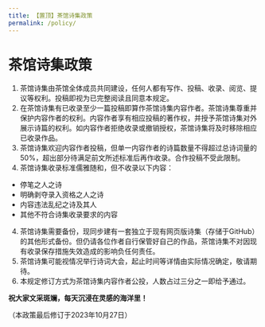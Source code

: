 ```yaml
---
title: 【置顶】茶馆诗集政策
permalink: /policy/
---
```


# 茶馆诗集政策

1. 茶馆诗集由茶馆全体成员共同建设，任何人都有写作、投稿、收录、阅览、提议等权利。投稿即视为已完整阅读且同意本规定。
2. 在茶馆诗集有已收录至少一篇投稿即算作茶馆诗集内容作者。茶馆诗集尊重并保护内容作者的权利。内容作者享有相应投稿的著作权，并授予茶馆诗集对外展示诗篇的权利。如内容作者拒绝收录或撤销授权，茶馆诗集将及时移除相应已收录作品。
3. 茶馆诗集欢迎内容作者投稿，但单一内容作者的诗篇数量不得超过总诗词量的50%，超出部分待满足前文所述标准后再作收录。合作投稿不受此限制。
3. 茶馆诗集收录标准儒雅随和，但不收录以下内容：
  - 停笔之人之诗
  - 明确剥夺录入资格之人之诗
  - 内容违法乱纪之诗及其人
  - 其他不符合诗集收录要求的内容
4. 茶馆诗集需要备份，现同步建有一套独立于现有网页版诗集（存储于GitHub）的其他形式备份。但仍请各位作者自行保管好自己的作品，茶馆诗集不对因现有收录保存措施失效造成的影响负任何责任。
5. 茶馆诗集可能视情况举行诗词大会，起止时间等详情由实际情况确定，敬请期待。
6. 本规定修订方式为茶馆诗集内容作者公投，人数占过三分之一即给予通过。

**祝大家文采斑斓，每天沉浸在灵感的海洋里！**

（本政策最后修订于2023年10月27日）
